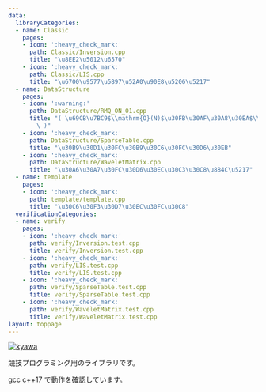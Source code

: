 ```yaml
---
data:
  libraryCategories:
  - name: Classic
    pages:
    - icon: ':heavy_check_mark:'
      path: Classic/Inversion.cpp
      title: "\u8EE2\u5012\u6570"
    - icon: ':heavy_check_mark:'
      path: Classic/LIS.cpp
      title: "\u6700\u9577\u5897\u52A0\u90E8\u5206\u5217"
  - name: DataStructure
    pages:
    - icon: ':warning:'
      path: DataStructure/RMQ_ON_O1.cpp
      title: "( \u69CB\u7BC9$\\mathrm{O}(N)$\u30FB\u30AF\u30A8\u30EA$\\mathrm{O}(1)$\
        \ )"
    - icon: ':heavy_check_mark:'
      path: DataStructure/SparseTable.cpp
      title: "\u30B9\u30D1\u30FC\u30B9\u30C6\u30FC\u30D6\u30EB"
    - icon: ':heavy_check_mark:'
      path: DataStructure/WaveletMatrix.cpp
      title: "\u30A6\u30A7\u30FC\u30D6\u30EC\u30C3\u30C8\u884C\u5217"
  - name: template
    pages:
    - icon: ':heavy_check_mark:'
      path: template/template.cpp
      title: "\u30C6\u30F3\u30D7\u30EC\u30FC\u30C8"
  verificationCategories:
  - name: verify
    pages:
    - icon: ':heavy_check_mark:'
      path: verify/Inversion.test.cpp
      title: verify/Inversion.test.cpp
    - icon: ':heavy_check_mark:'
      path: verify/LIS.test.cpp
      title: verify/LIS.test.cpp
    - icon: ':heavy_check_mark:'
      path: verify/SparseTable.test.cpp
      title: verify/SparseTable.test.cpp
    - icon: ':heavy_check_mark:'
      path: verify/WaveletMatrix.test.cpp
      title: verify/WaveletMatrix.test.cpp
layout: toppage
---
```

[![kyawa](https://img.shields.io/endpoint?url=https%3A%2F%2Fatcoder-badges.now.sh%2Fapi%2Fatcoder%2Fjson%2Fkyawa)](https://atcoder.jp/users/kyawa)

競技プログラミング用のライブラリです。

gcc c++17 で動作を確認しています。
